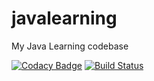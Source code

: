 # javalearning

My Java Learning codebase

[![Codacy Badge](https://api.codacy.com/project/badge/Grade/6a44eae05f8a49f793b9468803689257)](https://www.codacy.com/app/samidubey/javalearning?utm_source=github.com&utm_medium=referral&utm_content=samidubey/javalearning&utm_campaign=badger)
[![Build Status](https://travis-ci.org/samidubey/javalearning.svg?branch=master)](https://travis-ci.org/samidubey/javalearning.svg?branch=master)
